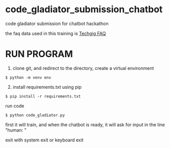 # code_gladiator_submission_chatbot
code gladiator submission for chatbot hackathon

the faq data used in this training is [Techgig FAQ](https://www.techgig.com/codegladiators/help)

# RUN PROGRAM

1. clone git, and redirect to the directory, create a virtual environment

```$ python -m venv env```

2. install requirements.txt using pip

```$ pip install -r requirements.txt```

run code

```$ python code_gladiator.py```

first it will train, and when the chatbot is ready, it will ask for input in the line "human: "

exit with system exit or keyboard exit
